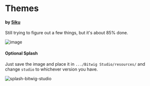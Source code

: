 # Themes
#### by [Siku](https://siku.,studio)
Still trying to figure out a few things, but it's about 85% done.

![image](https://github.com/user-attachments/assets/9936b9d3-06ab-4f6e-a530-e3fb92070a5e)

#### Optional Splash
Just save the image and place it in `.../Bitwig Studio/resources/` and change `studio` to whichever version you have.

![splash-bitwig-studio](https://github.com/user-attachments/assets/e7067d3a-3ba2-4a46-b5d3-108132ade5ed)
